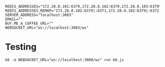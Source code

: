 ```
REDIS_ADDRESSES="172.28.0.101:6379,172.28.0.102:6379,172.28.0.103:6379"
REDIS_ADDRESSES_REMAP="172.28.0.101:6379|:6371,172.28.0.102:6379|:6372,172.28.0.103:6379|:6373"
SERVER_ADDRESS="localhost:3003"
EMAIL=""
BUY_ME_A_COFFEE_URL=""
WEBSOCKET_URL="ws://localhost:3003/ws"
```

# Testing

`k6 -e WEBSOCKET_URL="ws://localhost:3000/ws" run k6.js`

